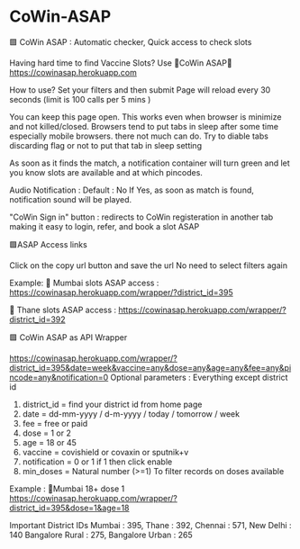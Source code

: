 # CoWin-ASAP
🟩 CoWin ASAP : Automatic checker, Quick access to check slots

Having hard time to find Vaccine Slots? 
Use 🔶CoWin ASAP🔶
https://cowinasap.herokuapp.com

 How to use? 
Set your filters and then submit 
Page will reload every 30 seconds (limit is 100 calls per 5 mins )

You can keep this page open.
This works even when browser is minimize and not killed/closed. Browsers tend to put tabs in sleep after some time especially mobile browsers. there not much can do. Try to diable tabs discarding flag or not to put that tab in sleep setting

As soon as it finds the match, a notification container will turn green and let you know slots are available and at which pincodes.

Audio Notification :
Default : No
If Yes, as soon as match is found, notification sound will be played.


"CoWin Sign in" button : redirects to CoWin registeration in another tab making it easy to login, refer, and book a slot ASAP



🟩ASAP Access links

Click on the copy url button and save the url 
 No need to select filters again 

Example:
🔸 Mumbai slots ASAP access : https://cowinasap.herokuapp.com/wrapper/?district_id=395

🔸 Thane slots ASAP access : https://cowinasap.herokuapp.com/wrapper/?district_id=392


 🟩 CoWin ASAP as API Wrapper 

https://cowinasap.herokuapp.com/wrapper/?district_id=395&date=week&vaccine=any&dose=any&age=any&fee=any&pincode=any&notification=0
Optional parameters :
Everything except district id 


 1. district_id = find your district id from home page
 2. date = dd-mm-yyyy / d-m-yyyy / today / tomorrow / week  
 3. fee = free or paid
 4. dose = 1 or 2
 5. age = 18 or 45
 6. vaccine = covishield or covaxin or sputnik+v
 7. notification = 0 or 1   if 1 then click enable 
 8. min_doses = Natural number (>=1) To filter records on doses available

Example : 
🔸Mumbai 18+  dose 1
https://cowinasap.herokuapp.com/wrapper/?district_id=395&dose=1&age=18



Important District IDs
Mumbai : 395, 
Thane     : 392, 
Chennai   : 571,
New Delhi : 140
Bangalore Rural : 275, 
Bangalore  Urban : 265
